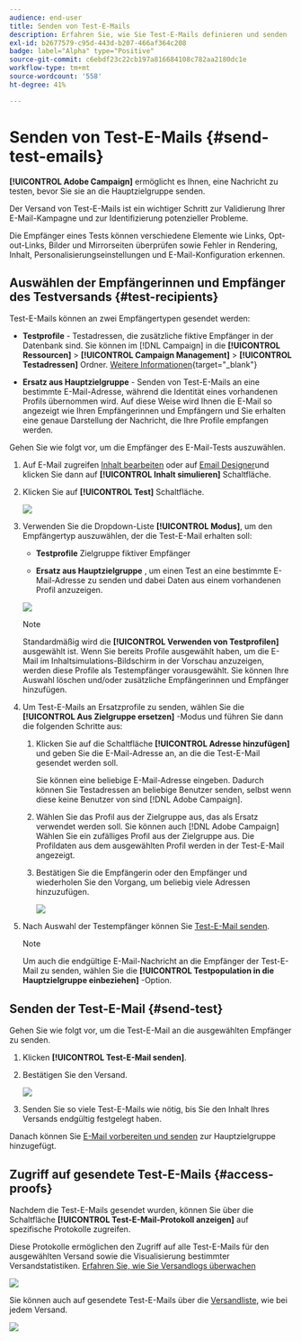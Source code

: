 ```yaml
---
audience: end-user
title: Senden von Test-E-Mails
description: Erfahren Sie, wie Sie Test-E-Mails definieren und senden
exl-id: b2677579-c95d-443d-b207-466af364c208
badge: label="Alpha" type="Positive"
source-git-commit: c6ebdf23c22cb197a816684108c782aa2180dc1e
workflow-type: tm+mt
source-wordcount: '558'
ht-degree: 41%

---
```


# Senden von Test-E-Mails {#send-test-emails}

**[!UICONTROL Adobe Campaign]** ermöglicht es Ihnen, eine Nachricht zu testen, bevor Sie sie an die Hauptzielgruppe senden.

Der Versand von Test-E-Mails ist ein wichtiger Schritt zur Validierung Ihrer E-Mail-Kampagne und zur Identifizierung potenzieller Probleme.

Die Empfänger eines Tests können verschiedene Elemente wie Links, Opt-out-Links, Bilder und Mirrorseiten überprüfen sowie Fehler in Rendering, Inhalt, Personalisierungseinstellungen und E-Mail-Konfiguration erkennen.

## Auswählen der Empfängerinnen und Empfänger des Testversands {#test-recipients}

Test-E-Mails können an zwei Empfängertypen gesendet werden:

* **Testprofile** - Testadressen, die zusätzliche fiktive Empfänger in der Datenbank sind. Sie können im [!DNL Campaign] in die **[!UICONTROL Ressourcen]** > **[!UICONTROL Campaign Management]** > **[!UICONTROL Testadressen]** Ordner. [Weitere Informationen](https://experienceleague.adobe.com/docs/campaign-classic/using/sending-messages/using-seed-addresses/creating-seed-addresses.html){target="_blank"}

* **Ersatz aus Hauptzielgruppe** - Senden von Test-E-Mails an eine bestimmte E-Mail-Adresse, während die Identität eines vorhandenen Profils übernommen wird. Auf diese Weise wird Ihnen die E-Mail so angezeigt wie Ihren Empfängerinnen und Empfängern und Sie erhalten eine genaue Darstellung der Nachricht, die Ihre Profile empfangen werden.

Gehen Sie wie folgt vor, um die Empfänger des E-Mail-Tests auszuwählen.

1. Auf E-Mail zugreifen [Inhalt bearbeiten](../content/edit-content.md) oder auf [Email Designer](../content/get-started-email-designer.md)und klicken Sie dann auf **[!UICONTROL Inhalt simulieren]** Schaltfläche.

1. Klicken Sie auf **[!UICONTROL Test]** Schaltfläche.

   ![](assets/simulate-test-button.png)

1. Verwenden Sie die Dropdown-Liste **[!UICONTROL Modus]**, um den Empfängertyp auszuwählen, der die Test-E-Mail erhalten soll:

   * **Testprofile** Zielgruppe fiktiver Empfänger

   * **Ersatz aus Hauptzielgruppe** , um einen Test an eine bestimmte E-Mail-Adresse zu senden und dabei Daten aus einem vorhandenen Profil anzuzeigen.

   ![](assets/simulate-profile-mode.png)

   >[!NOTE]
   >
   >Standardmäßig wird die **[!UICONTROL Verwenden von Testprofilen]** ausgewählt ist. Wenn Sie bereits Profile ausgewählt haben, um die E-Mail im Inhaltsimulations-Bildschirm in der Vorschau anzuzeigen, werden diese Profile als Testempfänger vorausgewählt. Sie können Ihre Auswahl löschen und/oder zusätzliche Empfängerinnen und Empfänger hinzufügen.

1. Um Test-E-Mails an Ersatzprofile zu senden, wählen Sie die **[!UICONTROL Aus Zielgruppe ersetzen]** -Modus und führen Sie dann die folgenden Schritte aus:

   1. Klicken Sie auf die Schaltfläche **[!UICONTROL Adresse hinzufügen]** und geben Sie die E-Mail-Adresse an, an die die Test-E-Mail gesendet werden soll.

      Sie können eine beliebige E-Mail-Adresse eingeben. Dadurch können Sie Testadressen an beliebige Benutzer senden, selbst wenn diese keine Benutzer von sind [!DNL Adobe Campaign].

   1. Wählen Sie das Profil aus der Zielgruppe aus, das als Ersatz verwendet werden soll. Sie können auch [!DNL Adobe Campaign] Wählen Sie ein zufälliges Profil aus der Zielgruppe aus. Die Profildaten aus dem ausgewählten Profil werden in der Test-E-Mail angezeigt.

   1. Bestätigen Sie die Empfängerin oder den Empfänger und wiederholen Sie den Vorgang, um beliebig viele Adressen hinzuzufügen.

      ![](assets/simulate-profile-substitute.png)

1. Nach Auswahl der Testempfänger können Sie [Test-E-Mail senden](#send-test).

   >[!NOTE]
   >
   >Um auch die endgültige E-Mail-Nachricht an die Empfänger der Test-E-Mail zu senden, wählen Sie die **[!UICONTROL Testpopulation in die Hauptzielgruppe einbeziehen]** -Option.

## Senden der Test-E-Mail {#send-test}

Gehen Sie wie folgt vor, um die Test-E-Mail an die ausgewählten Empfänger zu senden.

1. Klicken **[!UICONTROL Test-E-Mail senden]**.

1. Bestätigen Sie den Versand.

   ![](assets/simulate-send-test.png)

1. Senden Sie so viele Test-E-Mails wie nötig, bis Sie den Inhalt Ihres Versands endgültig festgelegt haben.

Danach können Sie [E-Mail vorbereiten und senden](../monitor/prepare-send.md) zur Hauptzielgruppe hinzugefügt.

## Zugriff auf gesendete Test-E-Mails {#access-proofs}

Nachdem die Test-E-Mails gesendet wurden, können Sie über die Schaltfläche **[!UICONTROL Test-E-Mail-Protokoll anzeigen]** auf spezifische Protokolle zugreifen.

Diese Protokolle ermöglichen den Zugriff auf alle Test-E-Mails für den ausgewählten Versand sowie die Visualisierung bestimmter Versandstatistiken. [Erfahren Sie, wie Sie Versandlogs überwachen](../monitor/delivery-logs.md)

![](assets/simulate-test-log.png)

Sie können auch auf gesendete Test-E-Mails über die [Versandliste](../msg/gs-messages.md), wie bei jedem Versand.

![](assets/simulate-deliveries-list.png)

